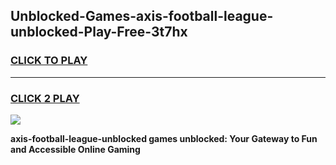 
## Unblocked-Games-axis-football-league-unblocked-Play-Free-3t7hx
<h3>
<a href="https://premium76.site?title=axis-football-league-unblocked&ref=22A">CLICK TO PLAY</a></h3>
<hr>

<h3>
<a href="https://premium76.site?title=axis-football-league-unblocked&ref=22A">CLICK 2 PLAY</a>
  
</h3>

<a href="https://premium76.site?title=axis-football-league-unblocked&ref=22A"><img src="https://clearcache.store/games.png"></a>


**axis-football-league-unblocked games unblocked: Your Gateway to Fun and Accessible Online Gaming**
